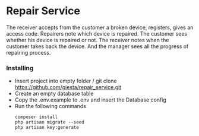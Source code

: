 # Repair Service
The receiver accepts from the customer a broken device, registers, gives an access code.
Repairers note which device is repaired.
The customer sees whether his device is repaired or not.
The receiver notes when the customer takes back the device.
And the manager sees all the progress of repairing process.
### Installing
* Insert project into empty folder / git clone https://github.com/giesta/repair_service.git
* Create an empty database table
* Copy the .env.example to .env and insert the Database config
* Run the following commands
    ``` 
    composer install
    php artisan migrate --seed
    php artisan key:generate
    ```

